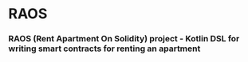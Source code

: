 # RAOS

### RAOS (Rent Apartment On Solidity) project - Kotlin DSL for writing smart contracts for renting an apartment
